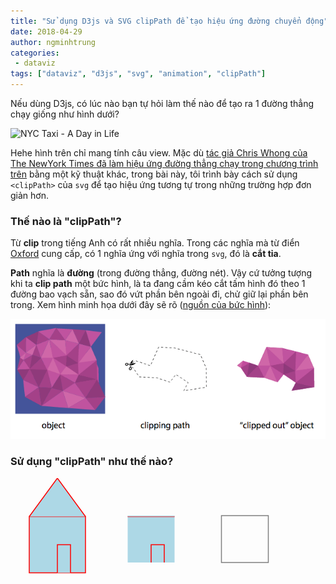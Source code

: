 ```yaml
---
title: "Sử dụng D3js và SVG clipPath để tạo hiệu ứng đường chuyển động"
date: 2018-04-29
author: ngminhtrung
categories:
 - dataviz
tags: ["dataviz", "d3js", "svg", "animation", "clipPath"]
---
```


Nếu dùng D3js, có lúc nào bạn tự hỏi làm thế nào để tạo ra 1 đường thẳng chạy giống như hình dưới?

![NYC Taxi - A Day in Life](image001.gif)

Hehe hình trên chỉ mang tính câu view. Mặc dù [tác giả Chris Whong của The NewYork Times đã làm hiệu ứng đường thẳng chạy trong chương trình trên](https://chriswhong.com/data-visualization/taxitechblog1/) bằng một kỹ thuật khác, trong bài này, tôi trình bày cách sử dụng `<clipPath>` của `svg` để tạo hiệu ứng tương tự trong những trường hợp đơn giản hơn. 

### Thế nào là "clipPath"?

Từ **clip** trong tiếng Anh có rất nhiều nghĩa. Trong các nghĩa mà từ điển [Oxford](https://en.oxforddictionaries.com/definition/clip) cung cấp, có 1 nghĩa ứng với nghĩa trong `svg`, đó là **cắt tỉa**.

**Path** nghĩa là **đường** (trong đường thẳng, đường nét). Vậy cứ tưởng tượng khi ta **clip path** một bức hình, là ta đang cầm kéo cắt tấm hình đó theo 1 đường bao vạch sẵn, sao đó vứt phần bên ngoài đi, chử giữ lại phần bên trong. Xem hình minh họa dưới đây sẽ rõ ([nguồn của bức hình](https://tympanus.net/codrops/css_reference/clip-path/)):

![Clip Path](image002.png)

### Sử dụng "clipPath" như thế nào?

<svg width="450" height="200">
<defs>
<clipPath id="rectClip">
<rect id="rect1" x="5" y="40"
    width="50" height="50"
    style="stroke: gray; fill: none;"/>
<g id="house" style="stroke: red; fill: lightblue" >
    <desc>House with door</desc>
    <rect x="0" y="41" width="60" height="60" />
    <polyline points="0 41, 30 0, 60 41" />
    <polyline points="30 101, 30 71, 44 71, 44 101" />
</g>
</clipPath>
</defs>
<!-- clip to rectangle -->
<g transform="translate(30,0) scale(1.5)">
<use xlink:href="#house" x="0"/>
<use xlink:href="#rect1" x="200" />
<use xlink:href="#house" x="100" style="clip-path: url(#rectClip);"/>
</g>

</svg>